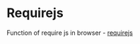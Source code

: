 # Requirejs
Function of require js in browser - [requirejs](https://github.com/vanpipy/requirejs.git)

